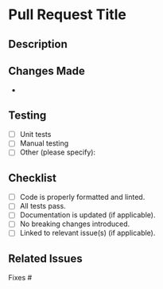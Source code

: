 # Pull Request Title

## Description
<!-- Briefly explain the purpose of this PR. What problem does it solve? -->

## Changes Made
<!-- List the changes made in this PR. Use bullet points for clarity. -->
- 

## Testing
<!-- Describe the testing you've done to ensure the changes work as intended. -->
- [ ] Unit tests
- [ ] Manual testing
- [ ] Other (please specify):

## Checklist
<!-- Ensure that your PR meets these requirements before submitting. -->
- [ ] Code is properly formatted and linted.
- [ ] All tests pass.
- [ ] Documentation is updated (if applicable).
- [ ] No breaking changes introduced.
- [ ] Linked to relevant issue(s) (if applicable).

## Related Issues
<!-- Link any related issues or tasks here, e.g., Fixes #123 -->
Fixes #
